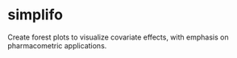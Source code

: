 simplifo
========

Create forest plots to visualize covariate effects, with emphasis on pharmacometric applications.
